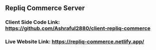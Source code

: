 ## Repliq Commerce Server

### Client Side Code Link: https://github.com/Ashraful2880/client-repliq-commerce
### Live Website Link: https://repliq-commerce.netlify.app/
